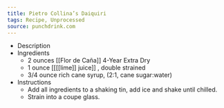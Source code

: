```yaml
---
title: Pietro Collina’s Daiquiri
tags: Recipe, Unprocessed
source: punchdrink.com
---
```


- Description
- Ingredients
	- 2 ounces [[Flor de Caña]] 4-Year Extra Dry
	- 1 ounce [[[[lime]] juice]] , double strained
	- 3/4 ounce rich cane syrup, (2:1, cane sugar:water)
- Instructions
	- Add all ingredients to a shaking tin, add ice and shake until chilled.
	- Strain into a coupe glass.